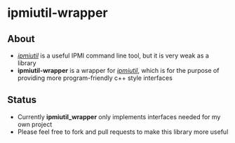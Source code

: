 # ipmiutil-wrapper

## About

- _[ipmiutil](http://ipmiutil.sourceforge.net/)_ is a useful IPMI command line tool, but it is very weak as a library
- __ipmiutil-wrapper__ is a wrapper for _[ipmiutil](http://ipmiutil.sourceforge.net/)_,  which is for the purpose of providing more program-friendly c++ style interfaces

## Status


- Currently __ipmiutil_wrapper__ only implements interfaces needed for my own project
- Please feel free to fork and pull requests to make this library more useful
